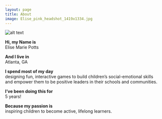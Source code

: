 ```yaml
---
layout: page
title: About
image: Elise_pink_headshot_1419x1334.jpg
---
```


![alt text](https://github.com/elisepotts/elisepotts.github.io/raw/master/images/Elise_pink_headshot_600x564.jpg "Elise Potts headshot")


**Hi, my Name is**  
Elise Marie Potts


**And I live in**  
Atlanta, GA


**I spend most of my day**  
designing fun, interactive games to build children’s social-emotional skills and empower them to be positive leaders in their schools and communities.


**I’ve been doing this for**  
5 years! 


**Because my passion is**  
inspiring children to become active, lifelong learners.

